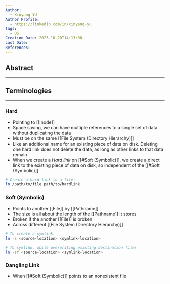 ```yaml
---
Author:
  - Xinyang YU
Author Profile:
  - https://linkedin.com/in/xinyang-yu
tags:
  - OS
Creation Date: 2023-10-20T14:13:00
Last Date: 
References:
---
```

## Abstract
---


## Terminologies 
---
### Hard
- Pointing to [[Inode]]
- Space saving, we can have multiple references to a single set of data without duplicating the data
- Must be on the same [[File System (Directory Hierarchy)]]
- Like an additional name for an existing piece of data on disk. Deleting one hard link does not delete the data, as long as other links to that data remain
- When we create a *Hard link* on [[#Soft (Symbolic)]], we create a direct link to the existing piece of data on disk, so independent of the [[#Soft (Symbolic)]]

```bash
# Create a hard link to a file:
ln /path/to/file path/to/hardlink
```

### Soft (Symbolic)
- Points to another [[File]] by [[Pathname]]
- The size is all about the length of the [[Pathname]] it stores
- Broken if the another [[File]] is broken
- Across different [[File System (Directory Hierarchy)]]
```bash
# To create a symlink:
ln -s <source-location> <symlink-location>

# To symlink, while overwriting existing destination files
ln -sf <source-location> <symlink-location>
```

### Dangling Link
- When [[#Soft (Symbolic)]] points to an nonexistent file